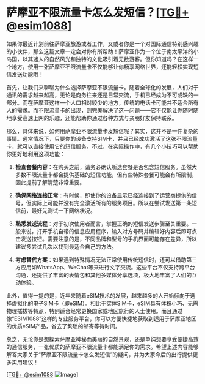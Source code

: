 # 萨摩亚不限流量卡怎么发短信？[[TG💪+ @esim1088](https://t.me/s/esim1088)]

如果你最近计划前往萨摩亚旅游或者工作，又或者你是一个对国际通信特别感兴趣的小伙伴，那么这篇文章一定会对你有所帮助！萨摩亚作为一个位于南太平洋的小岛国，以其迷人的自然风光和独特的文化吸引着无数游客。但你知道吗？在这样一个地方，使用一张萨摩亚不限流量卡不仅能够让你畅享网络世界，还能轻松实现短信发送功能哦！

首先，让我们来聊聊为什么选择萨摩亚不限流量卡。随着全球化的发展，人们对于通讯的需求越来越高，无论是商务往来还是日常交流，手机已经成为不可或缺的一部分。而在萨摩亚这样一个人口相对较少的地方，传统的电话卡可能并不适合所有人的需求。而不限流量卡的出现，则完美解决了这一问题——它不仅能让你随时随地享受高速上网的乐趣，还能帮助你通过各种方式与亲朋好友保持联系。

那么，具体来说，如何用萨摩亚不限流量卡发短信呢？其实，这并不是一件复杂的事情。通常情况下，只要你的设备支持SIM卡，并且已经成功激活了这张不限流量卡，就可以直接使用它的短信服务。不过，在实际操作中，有几个小技巧可以帮助你更好地利用这项功能：

1. **检查套餐内容**：在购买之前，请务必确认所选套餐是否包含短信服务。虽然大多数不限流量卡都会提供基础的短信功能，但有些特殊套餐可能会有所限制，因此提前了解清楚非常重要。

2. **确保网络连接正常**：有时候，即使你的设备显示已经连接到了运营商提供的信号，但实际上可能并没有完全激活所有的服务项目。所以在尝试发送第一条短信前，最好先测试一下网络状况。

3. **熟悉发送流程**：对于初次使用者而言，掌握正确的短信发送步骤至关重要。一般来说，打开手机自带的信息应用程序，输入对方号码并编辑好内容后即可点击发送按钮。需要注意的是，不同品牌和型号的手机界面可能存在差异，所以建议多尝试几次以找到最适合自己的方法。

4. **考虑替代方案**：如果遇到特殊情况无法正常使用传统短信时，还可以借助第三方应用如WhatsApp、WeChat等来进行文字交流。这些平台不仅支持跨平台沟通，还提供了丰富的表情包和其他多媒体分享选项，极大地丰富了人们的互动体验。

此外，值得一提的是，近年来随着eSIM技术的发展，越来越多的人开始倾向于选择虚拟化的电子SIM卡（即eSIM）。相比于实体SIM卡，eSIM具有体积小巧、无需物理插拔等特点，特别适合经常更换国家或地区旅行的人士使用。而且通过像“ESIM1088”这样的专业服务平台，你可以方便快捷地获取到适用于萨摩亚地区的优质eSIM产品，省去了繁琐的邮寄等待时间。

总之，无论你是想探索萨摩亚神秘而美丽的自然景观，还是单纯想要享受便捷高效的通信服务，一张优质的萨摩亚不限流量卡都能满足你的需求。希望上述内容能够解答大家关于“萨摩亚不限流量卡怎么发短信”的疑问，并为大家今后的出行提供更多实用建议！

[[TG💪+ @esim1088](https://t.me/s/esim1088) ![Image](https://i.postimg.cc/4NQfJmqS/Snipaste-2025-05-13-00-14-12.png)]